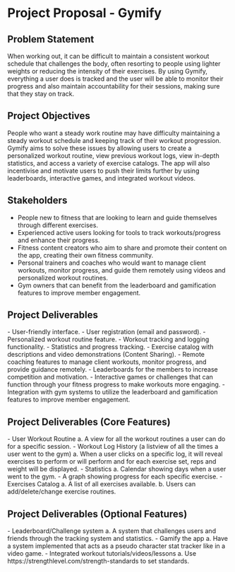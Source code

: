 <h1>Project Proposal - Gymify</h1>
<h2>Problem Statement</h2>
When working out, it can be difficult to maintain a consistent workout schedule that challenges
the body, often resorting to people using lighter weights or reducing the intensity of their
exercises. By using Gymify, everything a user does is tracked and the user will be able to
monitor their progress and also maintain accountability for their sessions, making sure that they
stay on track.
<h2>Project Objectives</h2>
People who want a steady work routine may have difficulty maintaining a steady workout
schedule and keeping track of their workout progression. Gymify aims to solve these issues by
allowing users to create a personalized workout routine, view previous workout logs, view
in-depth statistics, and access a variety of exercise catalogs. The app will also incentivise and
motivate users to push their limits further by using leaderboards, interactive games, and
integrated workout videos.
<h2>Stakeholders</h2>

- People new to fitness that are looking to learn and guide themselves through different
exercises.
- Experienced active users looking for tools to track workouts/progress and enhance their
progress.
- Fitness content creators who aim to share and promote their content on the app, creating
their own fitness community.
- Personal trainers and coaches who would want to manage client workouts, monitor
progress, and guide them remotely using videos and personalized workout routines.
- Gym owners that can benefit from the leaderboard and gamification features to improve
member engagement.

<h2>Project Deliverables</h2>
- User-friendly interface.
- User registration (email and password).
- Personalized workout routine feature.
- Workout tracking and logging functionality.
- Statistics and progress tracking.
- Exercise catalog with descriptions and video demonstrations (Content Sharing).
- Remote coaching features to manage client workouts, monitor progress, and provide
guidance remotely.
- Leaderboards for the members to increase competition and motivation.
- Interactive games or challenges that can function through your fitness progress to make
workouts more engaging.
- Integration with gym systems to utilize the leaderboard and gamification features to
improve member engagement.
<h2>Project Deliverables (Core Features)</h2>
- User Workout Routine
a. A view for all the workout routines a user can do for a specific session.
- Workout Log History (a listview of all the times a user went to the gym)
a. When a user clicks on a specific log, it will reveal exercises to perform or will
perform and for each exercise set, reps and weight will be displayed.
- Statistics
a. Calendar showing days when a user went to the gym.
- A graph showing progress for each specific exercise.
- Exercises Catalog
a. A list of all exercises available.
b. Users can add/delete/change exercise routines.
<h2>Project Deliverables (Optional Features)</h2>
- Leaderboard/Challenge system
a. A system that challenges users and friends through the tracking system and
statistics.
- Gamify the app
a. Have a system implemented that acts as a pseudo character stat tracker like in a
video game.
- Integrated workout tutorials/videos/lessons
a. Use https://strengthlevel.com/strength-standards to set standards.
